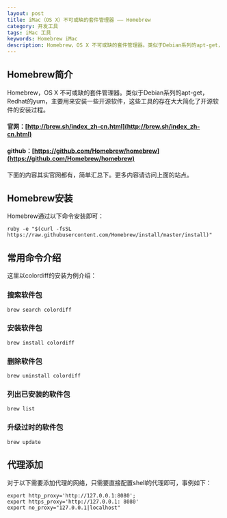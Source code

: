 ```yaml
---
layout: post
title: iMac（OS X）不可或缺的套件管理器 —— Homebrew
category: 开发工具
tags: iMac 工具
keywords: Homebrew iMac
description: Homebrew，OS X 不可或缺的套件管理器。类似于Debian系列的apt-get，Redhat的yum，主要用来安装一些开源软件，这些工具的存在大大简化了开源软件的安装过程。
---
```


## Homebrew简介

Homebrew，OS X 不可或缺的套件管理器。类似于Debian系列的apt-get，Redhat的yum，主要用来安装一些开源软件，这些工具的存在大大简化了开源软件的安装过程。

#### 官网：[http://brew.sh/index_zh-cn.html](http://brew.sh/index_zh-cn.html)

#### github：[https://github.com/Homebrew/homebrew](https://github.com/Homebrew/homebrew)

下面的内容其实官网都有，简单汇总下。更多内容请访问上面的站点。

## Homebrew安装

Homebrew通过以下命令安装即可：

	ruby -e "$(curl -fsSL https://raw.githubusercontent.com/Homebrew/install/master/install)"


## 常用命令介绍

这里以colordiff的安装为例介绍：

### 搜索软件包

	brew search colordiff

### 安装软件包

	brew install colordiff

### 删除软件包

	brew uninstall colordiff
		
### 列出已安装的软件包

	brew list
	
### 升级过时的软件包

	brew update
	
## 代理添加

对于以下需要添加代理的网络，只需要直接配置shell的代理即可，事例如下：

	export http_proxy='http://127.0.0.1:8080';
	export https_proxy='http://127.0.0.1: 8080'
	export no_proxy="127.0.0.1|localhost"	